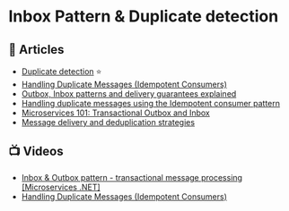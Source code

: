 # Inbox Pattern & Duplicate detection

## 📕 Articles
- [Duplicate detection](https://learn.microsoft.com/en-us/azure/service-bus-messaging/duplicate-detection) ⭐
- [Handling Duplicate Messages (Idempotent Consumers)](https://codeopinion.com/handling-duplicate-messages-idempotent-consumers/)
- [Outbox, Inbox patterns and delivery guarantees explained](https://event-driven.io/en/outbox_inbox_patterns_and_delivery_guarantees_explained/)
- [Handling duplicate messages using the Idempotent consumer pattern](https://chrisrichardson.net/post/microservices/patterns/2020/10/16/idempotent-consumer.html)
- [Microservices 101: Transactional Outbox and Inbox](https://softwaremill.com/microservices-101/)
- [Message delivery and deduplication strategies](https://softwaremill.com/message-delivery-and-deduplication-strategies/)

## 📺 Videos
- [Inbox & Outbox pattern - transactional message processing [Microservices .NET]](https://www.youtube.com/watch?v=ebyR5RPKciw)
- [Handling Duplicate Messages (Idempotent Consumers)](https://www.youtube.com/watch?v=xeBY8fCWfvU)